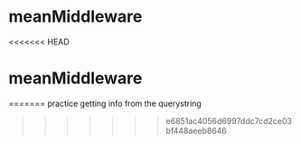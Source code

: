 # meanMiddleware
<<<<<<< HEAD
# meanMiddleware
=======
practice getting info from the querystring
>>>>>>> e6851ac4056d6997ddc7cd2ce03bf448aeeb8646

